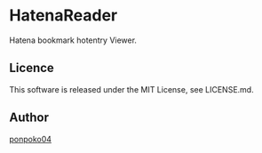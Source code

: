 HatenaReader
============

Hatena bookmark hotentry Viewer.

## Licence

This software is released under the MIT License, see LICENSE.md.

## Author

[ponpoko04](https://github.com/ponpoko04/)

